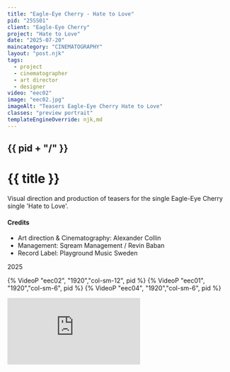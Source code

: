 ```yaml
---
title: "Eagle-Eye Cherry - Hate to Love"
pid: "25SS01"
client: "Eagle-Eye Cherry"
project: "Hate to Love"
date: "2025-07-20"
maincategory: "CINEMATOGRAPHY"
layout: "post.njk"
tags:
  - project
  - cinematographer
  - art director
  - designer
video: "eec02"
image: "eec02.jpg"
imageAlt: "Teasers Eagle-Eye Cherry Hate to Love"
classes: "preview portrait"
templateEngineOverride: njk,md
---
```


## {{  pid + "/" }}
# {{ title }}

Visual direction and production of teasers for the single Eagle-Eye Cherry single 'Hate to Love'.

#### Credits
- Art direction & Cinematography: Alexander Collin
- Management: Sqream Management / Revin Baban
- Record Label: Playground Music Sweden

2025
<!-- split -->
{% VideoP "eec02", "1920","col-sm-12", pid %}
{% VideoP "eec01", "1920","col-sm-6", pid %}
{% VideoP "eec04", "1920","col-sm-6", pid %}
<div class="col-sm-12 preview">
<div class='embed-container'><iframe src='https://www.youtube.com/embed/JgTLuZjDtCQ?si=MSNNN4IJ4uLxiryx' frameborder='0' allowfullscreen ></iframe></div>
</div>